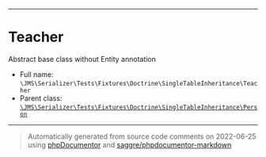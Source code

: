 ***

# Teacher

Abstract base class without Entity annotation

* Full name: `\JMS\Serializer\Tests\Fixtures\Doctrine\SingleTableInheritance\Teacher`
* Parent class: [`\JMS\Serializer\Tests\Fixtures\Doctrine\SingleTableInheritance\Person`](./Person.md)

***
> Automatically generated from source code comments on 2022-06-25 using [phpDocumentor](http://www.phpdoc.org/) and [saggre/phpdocumentor-markdown](https://github.com/Saggre/phpDocumentor-markdown)
